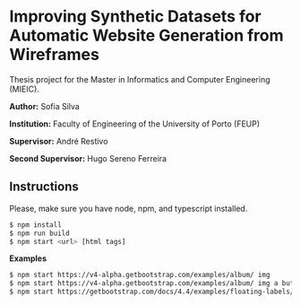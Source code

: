 # Improving Synthetic Datasets for Automatic Website Generation from Wireframes

Thesis project for the Master in Informatics and Computer Engineering (MIEIC).

**Author:** Sofia Silva

**Institution:** Faculty of Engineering of the University of Porto (FEUP)

**Supervisor:** André Restivo

**Second Supervisor:** Hugo Sereno Ferreira

## Instructions

Please, make sure you have node, npm, and typescript installed.

```bash
$ npm install
$ npm run build
$ npm start <url> [html tags]
```

**Examples**

```bash
$ npm start https://v4-alpha.getbootstrap.com/examples/album/ img
$ npm start https://v4-alpha.getbootstrap.com/examples/album/ img a button
$ npm start https://getbootstrap.com/docs/4.4/examples/floating-labels/ input
```